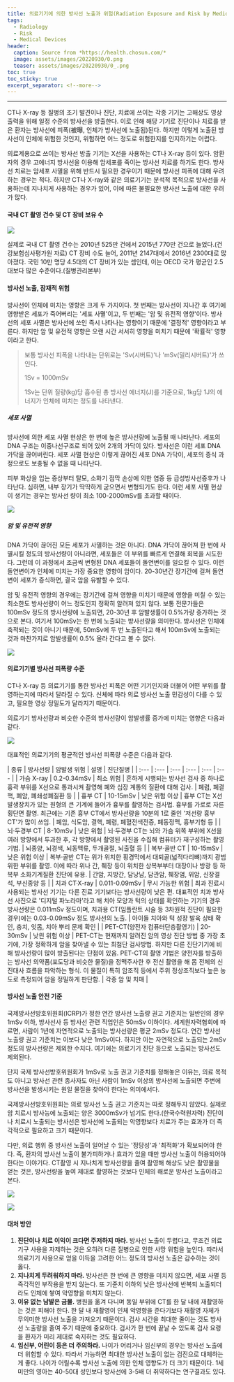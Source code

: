 ```yaml
---
title: 의료기기에 의한 방사선 노출과 위험(Radiation Exposure and Risk by Medical Devices)
tags:
  - Radiology
  - Risk
  - Medical Devices
header:
  caption: Source from *https://health.chosun.com/*
  image: assets/images/20220930/0.png
  teaser: assets/images/20220930/0_.png
toc: true
toc_sticky: true
excerpt_separator: <!--more-->
---
```

---

CT나 X-ray 등 질병의 조기 발견이나 진단, 치료에 쓰이는 각종 기기는 고해상도 영상 출력을 위해 일정 수준의 방사선을 방출한다.
이로 인해 해당 기기로 진단이나 치료를 받은 환자는 방사선에 피폭(被曝, 인체가 방사선에 노출됨)된다.
하지만 이렇게 노출된 방사선이 인체에 위험한 것인지, 위험하면 어느 정도로 위험한지를 인지하기는 어렵다.

의료계용으로 쓰이는 방사선 방출 기기는 X선을 사용하는 CT나 X-ray 등이 있다.
암환자의 경우 고에너지 방사선을 이용해 암세포를 죽이는 방사선 치료를 하기도 한다.
방사선 치료는 암세포 사멸을 위해 반드시 필요한 경우이기 때문에 방사선 피폭에 대해 우려하는 경우는 적다.
하지만 CT나 X-ray와 같은 의료기기는 분석적 목적으로 방사선을 사용하는데 지나치게 사용하는 경우가 있어, 이에 따른 불필요한 방사선 노출에 대한 우려가 많다.

#### 국내 CT 촬영 건수 및 CT 장비 보유 수

![](/assets/images/20220930/1.jpg)

실제로 국내 CT 촬영 건수는 2010년 525만 건에서 2015년 770만 건으로 늘었다.(건강보험심사평가원 자료)
CT 장비 수도 늘어, 2011년 2147대에서 2016년 2300대로 많아졌다.
국민 10만 명당 4.5대의 CT 장비가 있는 셈인데, 이는 OECD 국가 평균인 2.5대보다 많은 수준이다.(질병관리본부)

#### 방사선 노출, 잠재적 위험

방사선이 인체에 미치는 영향은 크게 두 가지이다.
첫 번째는 방사선이 지나간 후 여기에 영향받은 세포가 죽어버리는 '세포 사멸'이고, 두 번째는 '암 및 유전적 영향'이다.
방사선의 세포 사멸은 방사선에 쏘인 즉시 나타나는 영향이기 때문에 '결정적' 영향이라고 부른다.
하지만 암 및 유전적 영향은 오랜 시간 서서히 영향을 미치기 때문에 '확률적' 영향이라고 한다.

> 보통 방사선 피폭을 나타내는 단위로는 'Sv(시버트)'나 'mSv(밀리시버트)'가 쓰인다.
>
> 1Sv = 1000mSv
> 
> 1Sv는 단위 질량(kg)당 흡수된 총 방사선 에너지(J)를 기준으로, 1kg당 1J의 에너지가 인체에 미치는 정도를 나타낸다.

##### 세포 사멸

방사선에 의한 세포 사멸 현상은 한 번에 높은 방사선량에 노출될 때 나타난다.
세포의 DNA 구조는 이중나선구조로 되어 있어 2개의 가닥이 있다.
방사선은 이런 세포 DNA 가닥을 끊어버린다.
세포 사멸 현상은 이렇게 끊어진 세포 DNA 가닥이, 세포의 증식 과정으로도 보충될 수 없을 때 나타난다.

피부 화상을 입는 증상부터 탈모, 소화기 점막 손상에 의한 염증 등 급성방사선증후가 나타난다.
심하면, 내부 장기가 딱딱하게 굳으면서 변형되기도 한다.
이런 세포 사멸 현상이 생기는 경우는 방사선 량이 최소 100-2000mSv를 초과할 때이다.

![](/assets/images/20220930/2.jpg)

##### 암 및 유전적 영향

DNA 가닥이 끊어진 모든 세포가 사멸하는 것은 아니다.
DNA 가닥이 끊어져 한 번에 사멸시킬 정도의 방사선량이 아니라면, 세포들은 이 부위를 빠르게 연결해 회복을 시도한다.
그런데 이 과정에서 조금씩 변형된 DNA 세포들이 돌연변이를 일으킬 수 있다.
이런 돌연변이가 인체에 미치는 가장 중요한 영향이 암이다.
20-30년간 장기간에 걸쳐 돌연변이 세포가 증식하면, 결국 암을 유발할 수 있다.

암 및 유전적 영향의 경우에는 장기간에 걸쳐 영향을 미치기 때문에 영향을 미칠 수 있는 최소한도 방사선량이 어느 정도인지 정확히 알려져 있지 않다.
보통 전문가들은 100mSv 정도의 방사선량에 노출되면, 20-30년 후 암발생률이 0.5%가량 증가하는 것으로 본다.
여기서 100mSv는 한 번에 노출되는 방사선량을 의미한다.
방사선은 인체에 축적되는 것이 아니기 때문에, 50mSv에 두 번 노출된다고 해서 100mSv에 노출되는 것과 마찬가지로 암발생률이 0.5% 올라 간다고 볼 수 없다.

![](/assets/images/20220930/3.jpg)

#### 의료기기별 방사선 피폭량 수준

CT나 X-ray 등 의료기기를 통한 방사선 피폭은 어떤 기기인지와 더불어 어떤 부위를 촬영하는지에 따라서 달라질 수 있다.
신체에 따라 의료 방사선 노출 민감성이 다를 수 있고, 필요한 영상 정밀도가 달라지기 때문이다.

의료기기 방사선량과 비슷한 수준의 방사선량이 암발생률 증가에 미치는 영향은 다음과 같다.

![](/assets/images/20220930/4.jpg)

대표적인 의료기기의 평균적인 방사선 피폭량 수준은 다음과 같다.

| 종류 | 방사선량 | 암발생 위험 | 설명 | 진단질병 |
| :--- | :--- | :--- | :--- | :--- | :--- |
| 가슴 X-ray | 0.2-0.34mSv | 최소 위험 | 흔하게 시행되는 방사선 검사 중 하나로 흉곽 부위를 X선으로 통과시켜 촬영해 폐와 심장 계통의 질환에 대해 검사. | 폐렴, 폐결핵, 폐암, 폐쇄성폐질환 등 |
| 흉부 CT | 10-15mSv | 낮은 위험 이상 | 흉부 CT는 X선 발생장치가 있는 원형의 큰 기계에 들어가 흉부를 촬영하는 검사법. 흉부를 가로로 자른 횡단면 촬영. 최근에는 기존 흉부 CT에서 방사선량을 10분의 1로 줄인 '저선량 흉부 CT'가 많이 쓰임. | 폐암, 식도암, 결핵, 폐렴, 폐혈전색전증, 폐동정맥, 흉부기형 등 |
| 뇌·두경부 CT | 8-10mSv | 낮은 위험 | 뇌·두경부 CT는 뇌와 가슴 위쪽 부위에 X선을 여러 방향에서 투과한 후, 각 방향에서 촬영된 사진을 수집해 컴퓨터가 재구성하는 촬영 기법. | 뇌종양, 뇌경색, 뇌동맥류, 두개골절, 뇌출혈 등 |
| 복부·골반 CT | 10-15mSv | 낮은 위험 이상 | 복부·골반 CT는 위가 위치한 횡경막에서 대퇴골(넓적다리뼈)까지 광범위한 부위를 촬영. 이에 따라 위나 간, 췌장 등이 위치한 상복부부터 대장이나 방광 등 하복부 소화기계질환 진단에 유용. | 간암, 지방간, 담낭남, 담관암, 췌장염, 위암, 신장결석, 부신종양 등 |
| 치과 CT·X-ray | 0.011-0.09mSv | 무시 가능한 위험 | 최과 진료시 사용되는 방사선 기기는 다른 진료 기기보다는 방사선량이 낮은 편. 대표적인 치과 방사선 사진으로 '디지털 파노라마'라고 해 치아 모양과 턱의 상태를 확인하는 기기의 경우 방사선량은 0.011mSv 정도이며, 치과용 CT(임플란트 시술 등 3차원적 진단이 필요한 경우)에는 0.03-0.09mSv 정도 방사선의 노출. | 아이들 치아와 턱 성장 발육 상태 확인, 충치, 잇몸, 치아 뿌리 문제 확인 |
| PET-CT(양전자 컴퓨터단층촬영기) | 20-30mSv | 낮읜 위험 이상 | PET-CT는 현재까지 알려진 암의 영상 진단 방법 중 가장 초기에, 가장 정확하게 암을 찾아낼 수 있는 최첨단 검사방법. 하지만 다른 진단기기에 비해 방사선량이 많이 방출된다는 단점이 있음. PET-CT의 촬영 기법은 양전자를 방출하는 방사선 의약품(포도당과 비슷한 물질)을 정맥주사한 후 전신 촬영을 해 몸 전체의 신진대사 흐름을 파악하는 형식. 이 물질이 특히 암조직 등에서 주위 정상조직보다 높은 농도로 측정되어 암을 정밀하게 판단함. | 각종 암 및 치매 |

#### 방사선 노출 안전 기준

국제방사선방호위원회(ICRP)가 정한 연간 방사선 노출량 권고 기준치는 일반인의 경우 1mSv 이하, 방사선사 등 방사선 관련 직업인은 50mSv 이하이다.
세계원자력협회에 따르면, 사람이 1년에 자연적으로 노출되는 방사선량은 평균 2mSv 정도다.
연간 방사선 노출량 권고 기준치는 이보다 낮은 1mSv이다.
하지만 이는 자연적으로 노출되는 2mSv 정도의 방사선량은 제외한 수치다.
여기에는 의료기기 진단 등으로 노출되는 방사선도 제외된다.

단지 국제 방사선방호위원회가 1mSv로 노출 권고 기준치를 정해놓은 이유는, 의료 목적도 아니고 방사선 관련 종사자도 아닌 사람이 1mSv 이상의 방사선에 노출되면 주변에 방사선을 발생시키는 원일 물질을 찾아야 한다는 의미에서다.

국제방사선방호위원회는 의료 방사선 노출 권고 기준치는 따로 정해두지 않았다.
실제로 암 치료시 방사능에 노출되는 양은 3000mSv가 넘기도 한다.(한국수력원자력)
진단이나 치료시 노출되는 방사선은 방사선에 노출되는 악영향보다 치료가 주는 효과가 더 즉각적으로 필요하고 크기 때문이다.

다만, 의료 행위 중 방사선 노출이 일어날 수 있는 '정당성'과 '최적화'가 확보되어야 한다.
즉, 환자의 방사선 노출이 불가피하거나 효과가 있을 때만 방사선 노출이 허용되어야 한다는 이야기다.
CT촬영 시 지나치게 방사선량을 줄여 촬영해 해상도 낮은 촬영물을 얻는 것은, 방사선량을 높여 제대로 촬영하는 것보다 인체의 해로운 방사선 노출이라고 본다.

![](/assets/images/20220930/5.jpg)

![](/assets/images/20220930/6.jpg)

#### 대처 방안

1. **진단이나 치료 이익이 크다면 주저하지 마라.** 방사선 노출이 두렵다고, 무조건 의료기구 사용을 자제하는 것은 오히려 다른 질병으로 인한 사망 위험을 높인다. 따라서 의료기기 사용으로 얻을 이득을 고려한 어느 정도의 방사선 노출은 감수하는 것이 옳다.
2. **지나치게 두려워하지 마라.** 방사선은 한 번에 큰 영향을 미치지 않으면, 세포 사멸 등 즉각적인 부작용을 받지 않는다. 또 기준치 이하의 낮은 방사선에 반복되 노출되더라도 인체에 쌓여 악영향을 미치지 않는다.
3. **이유 없는 남발은 금물.** 병원을 옮겨 다니며 동일 부위에 CT를 한 달 내에 재촬영하는 것은 피해야 한다. 한 달 내 재촬영이 인체 악영향을 준다기보다 재촬영 자체가 무의미한 방사선 노출을 가져오기 때문이다. 검사 시간을 최대한 줄이는 것도 방사선 노출량을 줄여 주기 때문에 중요하다. 검사가 한 번에 끝날 수 있도록 검사 요령을 환자가 미리 제대로 숙지하는 것도 필요하다.
4. **임신부, 어린이 등은 더 주의하라.** 나이가 어리거나 임신부의 경우는 방사선 노출에 더 위험할 수 있다. 따라서 가능하면 최대한 방사선 노출이 없는 검진으로 대체하는게 좋다. 나이가 어릴수록 방사선 노출에 의한 인체 영향도가 더 크기 때문이다. 1세 미만의 영아는 40-50대 성인보다 방사선에 3-5배 더 취약하다는 연구결과도 있다.
